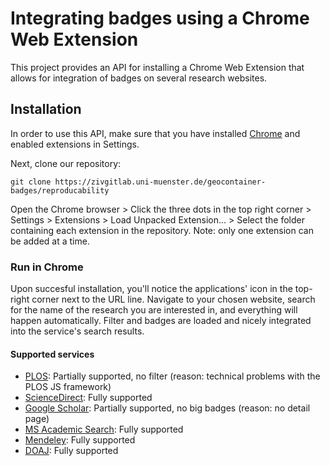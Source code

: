 # Integrating badges using a Chrome Web Extension

This project provides an API for installing a Chrome Web Extension that allows for integration of badges on several research websites.

## Installation

In order to use this API, make sure that you have installed [Chrome](https://www.google.com/chrome/) and enabled extensions in Settings.

Next, clone our repository:

`git clone https://zivgitlab.uni-muenster.de/geocontainer-badges/reproducability`

Open the Chrome browser > Click the three dots in the top right corner > Settings > Extensions > Load Unpacked Extension... > Select the folder containing each 
extension in the repository. Note: only one extension can be added at a time.

### Run in Chrome
Upon succesful installation, you'll notice the applications' icon in the top-right corner next to the URL line. Navigate to your chosen website, search for the name of the research
you are interested in, and everything will happen automatically. Filter and badges are loaded and nicely integrated into the service's search results.

#### Supported services

* [PLOS](https://www.plos.org/): Partially supported, no filter (reason: technical problems with the PLOS JS framework)
* [ScienceDirect](http://www.sciencedirect.com/): Fully supported
* [Google Scholar](https://scholar.google.de/): Partially supported, no big badges (reason: no detail page)
* [MS Academic Search](https://academic.microsoft.com/): Fully supported
* [Mendeley](https://www.mendeley.com/): Fully supported
* [DOAJ](https://www.doaj.org): Fully supported